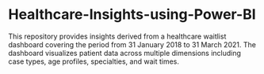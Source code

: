 # Healthcare-Insights-using-Power-BI
This repository provides insights derived from a healthcare waitlist dashboard covering the period from 31 January 2018 to 31 March 2021. The dashboard visualizes patient data across multiple dimensions including case types, age profiles, specialties, and wait times.
